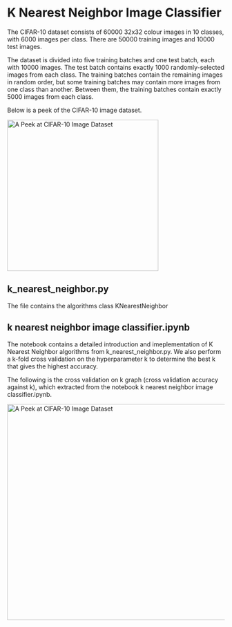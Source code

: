 # K Nearest Neighbor Image Classifier
The CIFAR-10 dataset consists of 60000 32x32 colour images in 10 classes, with 6000 images per class. There are 50000 training images and 10000 test images.

The dataset is divided into five training batches and one test batch, each with 10000 images. The test batch contains exactly 1000 randomly-selected images from each class. The training batches contain the remaining images in random order, but some training batches may contain more images from one class than another. Between them, the training batches contain exactly 5000 images from each class.

Below is a peek of the CIFAR-10 image dataset. 

<img src="https://github.com/hongwai1920/Machine-Learning-algorithms/blob/master/K%20Nearest%20Neighbor%20Image%20Classifier/Images/CIFAR-10.png" alt="A Peek at CIFAR-10 Image Dataset" width="350" height="350"/>

## k_nearest_neighbor.py
The file contains the algorithms class KNearestNeighbor

## k nearest neighbor image classifier.ipynb
The notebook contains a detailed introduction and imeplementation of K Nearest Neighbor algorithms from k_nearest_neighbor.py.
We also perform a k-fold cross validation on the hyperparameter k to determine the best k that gives the highest accuracy.

The following is the cross validation on k graph (cross validation accuracy against k), which extracted from the notebook k nearest neighbor image classifier.ipynb.

<img src="https://github.com/hongwai1920/Machine-Learning-algorithms/blob/master/K%20Nearest%20Neighbor%20Image%20Classifier/Images/cross-validation%20on%20k.png" alt="A Peek at CIFAR-10 Image Dataset" width="650" height="500"/>
